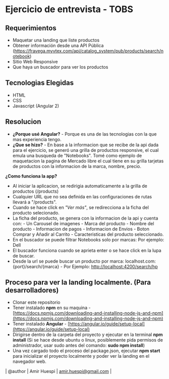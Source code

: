 # Ejercicio de entrevista - TOBS

 

## Requerimientos
-   Maquetar una landing que liste productos
-   Obtener información desde una API Pública 			    (https://fravega.myvtex.com/api/catalog_system/pub/products/search/notebook)
-   Sitio Web Responsive
-   Que haya un buscador para ver los productos
    
## Tecnologias Elegidas
- HTML
- CSS
- Javascript (Angular 2)

## Resolucion
- **¿Porque usé Angular?** - Porque es una de las tecnologias con la que mas experiencia tengo.
- **¿Que se hizo?** - En base a la informacion que se recibe de la api dada para el ejercicio, se generó una grilla de productos responsive, el cual emula una busqueda de "Notebooks". 
Tomé como ejemplo de maquetacion la pagina de Mercado libre el cual tiene en su grilla tarjetas de productos con la informacion de la marca, nombre, precio.

**¿Como funciona la app?**   
 - Al iniciar la aplicacion, se redirigia automaticamente a la grilla de productos (/products)
 - Cualquier URL que no sea definida en las configuraciones de rutas llevará a "/products".
 - Cuando se hace click en *"Ver más"*, se redirecciona a la ficha del producto selecionado.
 - La ficha del producto, se genera con la informacion de la api y cuenta con:
		 - Un Carousel de imagenes 
		 - Marca del producto
		 - Nombre del producto
		 - Informacion de pagos
		 - Informacion de Envios
		 - Boton Comprar y Añadir al Carrito
		 - Caracteristicas del producto seleccionado. 
 - En el buscador se puede filtrar Notebooks solo por marcas: Por ejemplo: Dell
 - El buscador funciona cuando se aprieta enter o se hace click en la lupa de buscar.
 - Desde la url se puede buscar un producto por marca: localhost.com:{port}/search/{marca}
		 - Por Ejemplo: [http://localhost:4200/search/hp](http://localhost:4200/search/hp)

## Proceso para ver la landing localmente. (Para desarrolladores)

 - Clonar este repositorio
 - Tener instalado **npm** en su maquina - [https://docs.npmjs.com/downloading-and-installing-node-js-and-npm](https://docs.npmjs.com/downloading-and-installing-node-js-and-npm)
 - Tener instalado **Angular** - [https://angular.io/guide/setup-local](https://angular.io/guide/setup-local)
 - Dirigirse dentro de la carpeta del proyecto y ejecutar en la terminal **npm install** (Si se hace desde ubuntu o linux, posiblemente pida permisos de administrador, usar sudo antes del comando: **sudo npm install**)
 - Una vez cargado todo el proceso del package.json, ejecutar **npm start** para inicializar el proyecto localmente y poder ver la landing en el navegador web.

| @author | Amir Huespi  | amir.huespi@gmail.com |